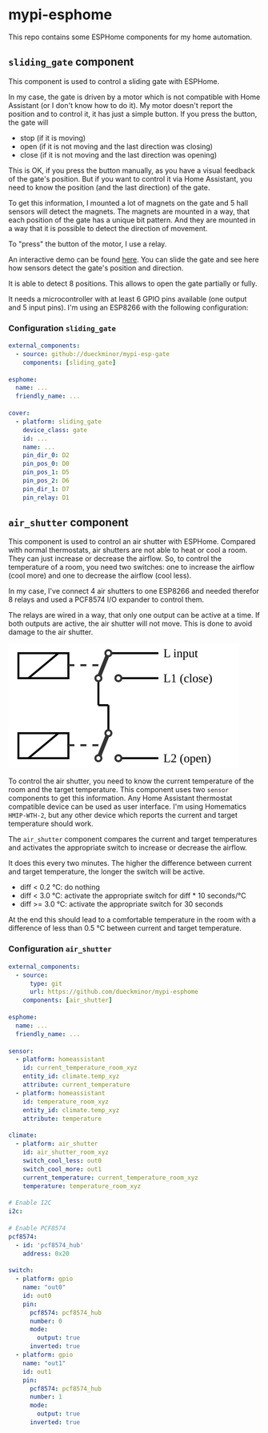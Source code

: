 # mypi-esphome

This repo contains some ESPHome components for my home automation.

## `sliding_gate` component

This component is used to control a sliding gate with ESPHome.

In my case, the gate is driven by a motor which is not compatible with
Home Assistant (or I don't know how to do it). My motor doesn't report the
position and to control it, it has just a simple button. If you press the button,
the gate will

- stop (if it is moving)
- open (if it is not moving and the last direction was closing)
- close (if it is not moving and the last direction was opening)

This is OK, if you press the button manually, as you have a visual feedback of
the gate's position. But if you want to control it via Home Assistant, you need
to know the position (and the last direction) of the gate.

To get this information, I mounted a lot of magnets on the gate and 5 hall
sensors will detect the magnets. The magnets are mounted in a way,
that each position of the gate has a unique bit pattern. And they are mounted
in a way that it is possible to detect the direction of movement.

To "press" the button of the motor, I use a relay.

An interactive demo can be found [here](https://dueckminor.github.io/esphome-components/).
You can slide the gate and see here how sensors detect the gate's position and
direction.

It is able to detect 8 positions. This allows to open the gate partially or
fully.

It needs a microcontroller with at least 6 GPIO pins available (one output
and 5 input pins). I'm using an ESP8266 with the following configuration:

### Configuration `sliding_gate`

```yaml
external_components:
  - source: github://dueckminor/mypi-esp-gate
    components: [sliding_gate]
  
esphome:
  name: ...
  friendly_name: ...

cover:
  - platform: sliding_gate
    device_class: gate
    id: ...
    name: ...
    pin_dir_0: D2
    pin_pos_0: D0
    pin_pos_1: D5
    pin_pos_2: D6
    pin_dir_1: D7
    pin_relay: D1
```

## `air_shutter` component

This component is used to control an air shutter with ESPHome. Compared with
normal thermostats, air shutters are not able to heat or cool a room. They can
just increase or decrease the airflow. So, to control the temperature of a room,
you need two switches: one to increase the airflow (cool more) and one to decrease
the airflow (cool less).

In my case, I've connect 4 air shutters to one ESP8266 and needed therefor 8
relays and used a PCF8574 I/O expander to control them.

The relays are wired in a way, that only one output can be active at a time.
If both outputs are active, the air shutter will not move. This is done to avoid
damage to the air shutter.

![Air Shutter Relay Wiring Diagram](docs/air_shutter/relays.svg)

To control the air shutter, you need to know the current temperature of the room
and the target temperature. This component uses two `sensor` components to get
this information. Any Home Assistant thermostat compatible device can be used as
user interface. I'm using Homematics `HMIP-WTH-2`, but any other device which
reports the current and target temperature should work.

The `air_shutter` component compares the current and target temperatures
and activates the appropriate switch to increase or decrease the airflow.

It does this every two minutes. The higher the difference between current and
target temperature, the longer the switch will be active.

- diff < 0.2 °C: do nothing
- diff < 3.0 °C: activate the appropriate switch for diff * 10 seconds/°C
- diff >= 3.0 °C: activate the appropriate switch for 30 seconds

At the end this should lead to a comfortable temperature in the room with a
difference of less than 0.5 °C between current and target temperature.

### Configuration `air_shutter`

```yaml
external_components:
  - source:
      type: git
      url: https://github.com/dueckminor/mypi-esphome
    components: [air_shutter]

esphome:
  name: ...
  friendly_name: ...

sensor:
  - platform: homeassistant
    id: current_temperature_room_xyz
    entity_id: climate.temp_xyz
    attribute: current_temperature
  - platform: homeassistant
    id: temperature_room_xyz
    entity_id: climate.temp_xyz
    attribute: temperature

climate:
  - platform: air_shutter
    id: air_shutter_room_xyz
    switch_cool_less: out0
    switch_cool_more: out1
    current_temperature: current_temperature_room_xyz
    temperature: temperature_room_xyz
  
# Enable I2C
i2c:

# Enable PCF8574
pcf8574:
  - id: 'pcf8574_hub'
    address: 0x20

switch:
  - platform: gpio
    name: "out0"
    id: out0
    pin:
      pcf8574: pcf8574_hub
      number: 0
      mode:
        output: true
      inverted: true
  - platform: gpio
    name: "out1"
    id: out1
    pin:
      pcf8574: pcf8574_hub
      number: 1
      mode:
        output: true
      inverted: true
```
